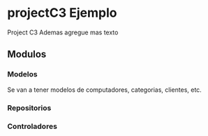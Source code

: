 # projectC3 Ejemplo
Project C3
Ademas agregue mas texto

## Modulos

### Modelos
Se van a tener modelos de computadores, categorias, clientes, etc.

### Repositorios

### Controladores